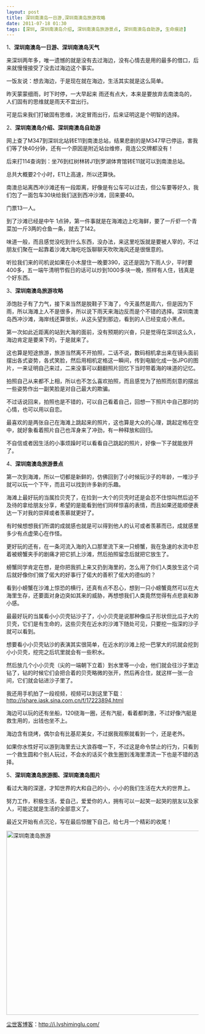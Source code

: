 ```yaml
---
layout: post
title: 深圳南澳岛一日游,深圳南澳岛旅游攻略
date: 2011-07-18 01:30
tags: [深圳, 深圳南澳岛介绍, 深圳南澳岛旅游景点, 深圳南澳岛自助游, 生命痕迹]
---
```

1、<strong>深圳南澳岛一日游、深圳南澳岛天气</strong>

来深圳两年多，唯一遗憾的就是没有去过海边，没有心情去是用的最多的借口，后来就慢慢接受了没去过海边这个事实。

一饭友说：想去海边，于是现在就在海边，生活其实就是这么简单。

昨天蒙蒙细雨，时下时停，一大早起来 雨还有点大，本来是要放弃去南澳岛的，人们固有的思维就是雨天不宜出行。

可是后来我们打破固有思维，决定冒雨出行，后来证明这是个明智的选择。

2、<strong>深圳南澳岛介绍、深圳南澳岛自助游</strong>

网上查了M347到深圳北站转E11到南澳总站，结果悲剧的是M347早已停运，害我们等了快40分钟，还有一个原因是附近站台维修，竟连公交牌都没有！

后来打114查询到：坐76到红树林转J1到罗湖体育馆转E11就可以到南澳总站。

总共大概要2个小时，E11上高速，所以还算快。

南澳总站离西冲沙滩还有一段距离，好像是有公车可以过去，但公车要等好久，我们包了一面包车30块给我们送到西冲沙滩，回来要40。

门票13一人。

到了沙滩已经是中午 1点钟，第一件事就是在海滩边上吃海鲜，要了一斤虾一个青菜加一斤3两的仓鱼一条，就去了142。

味道一般，而且感觉没吃到什么东西，没办法，来这里吃饭就是要被人宰的，不过朋友们聚在一起靠着沙滩大海吃吃饭聊聊天吹吹海风还是很惬意的。

听拉我们来的司机说如果在小木屋住一晚要390，这还是因为下雨人少，平时要400多，五一端午清明节假日的话可以炒到1000多块一晚，照样有人住，钱真是个好东西。

3、<strong>深圳南澳岛旅游攻略</strong>

添饱肚子有了力气，接下来当然是脱鞋子下海了，今天虽然是周六，但是因为下雨，所以海滩上人不是很多，所以说下雨天来海边反而是个不错的选择。深圳南澳岛西冲沙滩，海岸线还算很长，从这头望到那边，看到的人已经变成小黑点。

第一次如此近距离的站到大海的面前，没有预期的兴奋，只是觉得在深圳这么久，海边肯定是要来下的，于是就来了。

这也算是短途旅游，旅游当然离不开拍照，二话不说，数码相机拿出来在镜头面前摆出各式姿势，各式笑脸，然后用相机定格这一瞬间，传到电脑化成一张JPG的图片，一来证明自己来过，二来没事可以翻翻照片回忆下当时带着海的味道的记忆。

拍照自己从来都不上相，所以也不怎么喜欢拍照，而且感觉为了拍照而刻意的摆出一些姿势作出一副笑脸是对自己最大的欺骗。

不过话说回来，拍照也是不错的，可以自己看着自己，回想一下照片中自己那时的心情，也可以用以自恋。

最喜欢的是两张自己在海滩上跳起来的照片，这也算是大众的心理，跳起定格在空中，就好象看着照片自己也浑身来了冲劲，有一种释放和回归。

不自信或者因生活的小事烦躁时可以看看自己跳起的照片，好像一下子就能放开了。

4、<strong>深圳南澳岛旅游景点</strong>

第一次到海滩，所以一切都是新鲜的，仿佛回到了小时候玩沙子的年龄，一堆沙子就可以玩一个下午，而且可以找到许多新的乐趣。

海滩上最好玩的当属捡贝壳了，在捡到一大个的贝壳时还是会忍不住惊叫然后迫不及待的拿给朋友分享，希望的是能看到他们同样惊喜的表情，而且如果还能顺便表达一下对我的崇拜或者羡慕就更好了。

有时候想想我们所谓的成就感也就是可以得到他人的认可或者羡慕而已，成就感里多少有点虚荣心在作怪。

更好玩的还有，在一条河流入海的入口那里流下来一只螃蟹，我在急速的水流中忍着被螃蟹夹手的剧痛才把它抓上沙滩，然后拍照留念后就把它放生了。

螃蟹同学肯定在想，是你把我抓上来又扔到海里的，怎么用了你们人类放生这个词后就好像你们做了偌大的好事行了偌大的善积了偌大的德似的？

看到小螃蟹在沙滩上惊恐的横行，还真有点不忍心，想到一只小螃蟹竟然可以在大海里生存，还要面对身边突如其来的威胁，再想想我们人类竟然觉得有点悲哀和渺小感。

最最好玩的当属看小小贝壳钻沙子了，小小贝壳是说那种像瓜子形状但比瓜子大的贝壳，它们是有生命的，这些贝壳在近水的沙滩下随处可见，只要挖一指深的沙子就可以看到。

想要看小小贝壳钻沙的表演其实很简单，在近水的沙滩上挖一巴掌大的坑就会挖到小小贝壳，挖完之后坑里就会有一些积水。

然后放几个小小贝壳（尖的一端朝下立着）到水里等一小会，他们就会往沙子里边钻了，钻的时候它们会把合着的贝壳略微的张开，然后再合住，就这样一张一合间，它们就会钻进沙子里了。

我还用手机拍了一段视频，视频可以到这里下载：<a href="http://ishare.iask.sina.com.cn/f/17223894.html" target="_blank">http://ishare.iask.sina.com.cn/f/17223894.html</a>

海边可以玩的还有坐船，120绕海一圈，还有汽艇，看着都刺激，不过好像汽艇是救生用的，出钱也坐不上。

海边含有烧烤，偶尔会有比基尼美女，不过据我观察就看到一个，还是老外。

如果你水性好可以游到海里去让大浪吞噬一下，不过这是命令禁止的行为，只看到一个救生圆和个别人玩过，不会水的话买个救生圈到浅海里漂流一下也是不错的选择。

5、<strong>深圳南澳岛旅游图、深圳南澳岛图片</strong>

看过大海的深邃，才知世界的大和自己的小，小小的我们生活在大大的世界上。

努力工作，积极生活，爱自己，爱爱你的人，拥有可以一起笑一起哭的朋友以及家人，可能这就是生活的全部意义了。

最近又开始有点沉沦，写在最后惊醒下自己，给七月一个精彩的收尾！

<a href="http://i.lvshiminglu.com/blog/758.html"><img class="alignnone" title="深圳南澳岛旅游" src="http://s3.homezz.com/201107/1170/7860_o.jpg" alt="深圳南澳岛旅游" width="637" height="481" /></a>

<a href="http://i.lvshiminglu.com/">尘世客博客</a>：<a href="http://i.lvshiminglu.com/">http://i.lvshiminglu.com/</a>

